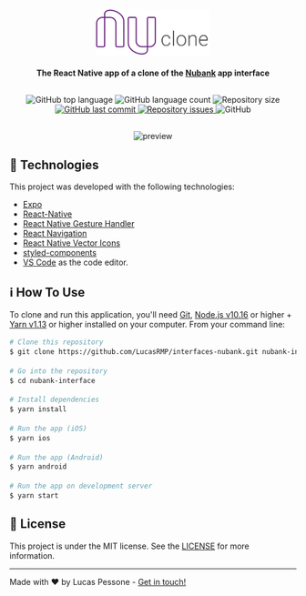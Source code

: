 <h2 align='center'> 
  <img 
    src="./git-assets/title.png" 
    alt="Nubank"
    width="200"
  >
</h2>

<p 
  align="center" 
  style="margin-bottom: 30px; font-weight: bold"
>The React Native app of a clone of the <a href='https://nubank.com.br/'>Nubank</a> app interface
</p>

<p align="center">
  <img alt="GitHub top language" src="https://img.shields.io/github/languages/top/LucasRMP/interfaces-nubank.svg">

  <img alt="GitHub language count" src="https://img.shields.io/github/languages/count/LucasRMP/interfaces-nubank.svg">

  <img alt="Repository size" src="https://img.shields.io/github/repo-size/LucasRMP/interfaces-nubank.svg">
  <a href="https://github.com/LucasRMP/interfaces-nubank/commits/master">
    <img alt="GitHub last commit" src="https://img.shields.io/github/last-commit/LucasRMP/interfaces-nubank.svg">
  </a>

  <a href="https://github.com/LucasRMP/interfaces-nubank/issues">
    <img alt="Repository issues" src="https://img.shields.io/github/issues/LucasRMP/interfaces-nubank.svg">
  </a>

  <img alt="GitHub" src="https://img.shields.io/github/license/LucasRMP/interfaces-nubank.svg">
</p>

<p align='center' style="margin: 30px 0">
  <img src="https://media.giphy.com/media/RJJgg8iEQ5yRyeRGpP/giphy.gif" alt="preview">
</p>

## :rocket: Technologies

This project was developed with the following technologies:

- [Expo](https://expo.io/)
- [React-Native](https://facebook.github.io/react-native/)
- [React Native Gesture Handler](https://kmagiera.github.io/react-native-gesture-handler/)
- [React Navigation](https://reactnavigation.org/)
- [React Native Vector Icons](https://oblador.github.io/react-native-vector-icons/)
- [styled-components](https://www.styled-components.com/)
- [VS Code](https://code.visualstudio.com/) as the code editor.

## :information_source: How To Use

To clone and run this application, you'll need [Git](https://git-scm.com), [Node.js v10.16](https://nodejs.org/en/) or higher + [Yarn v1.13](https://yarnpkg.com/) or higher installed on your computer. From your command line:

```bash
# Clone this repository
$ git clone https://github.com/LucasRMP/interfaces-nubank.git nubank-interface

# Go into the repository
$ cd nubank-interface

# Install dependencies
$ yarn install

# Run the app (iOS)
$ yarn ios

# Run the app (Android)
$ yarn android

# Run the app on development server
$ yarn start
```

## :memo: License

This project is under the MIT license. See the [LICENSE](https://github.com/LucasRMP/interfaces-nubank/blob/master/LICENSE) for more information.

---

Made with ♥ by Lucas Pessone - [Get in touch!](https://www.linkedin.com/in/lucasrmp/)
